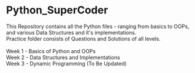 # Python_SuperCoder
This Repository contains all the Python files - ranging from basics to OOPs, and various Data Structures and it's implementations. <br>
Practice folder consists of Questions and Solutions of all levels.<br>
<br>
Week 1 - Basics of Python and OOPs <br>
Week 2 - Data Structures and Implementations <br>
Week 3 - Dynamic Programming (To Be Updated) <br>
